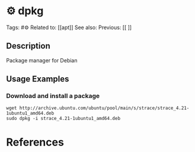 # ⚙️ dpkg

Tags: #⚙️ 
Related to: [[apt]]
See also: 
Previous: [[ ]]

## Description

Package manager for Debian

## Usage Examples

### Download and install a package

	wget http://archive.ubuntu.com/ubuntu/pool/main/s/strace/strace_4.21-1ubuntu1_amd64.deb
	sudo dpkg -i strace_4.21-1ubuntu1_amd64.deb

# References